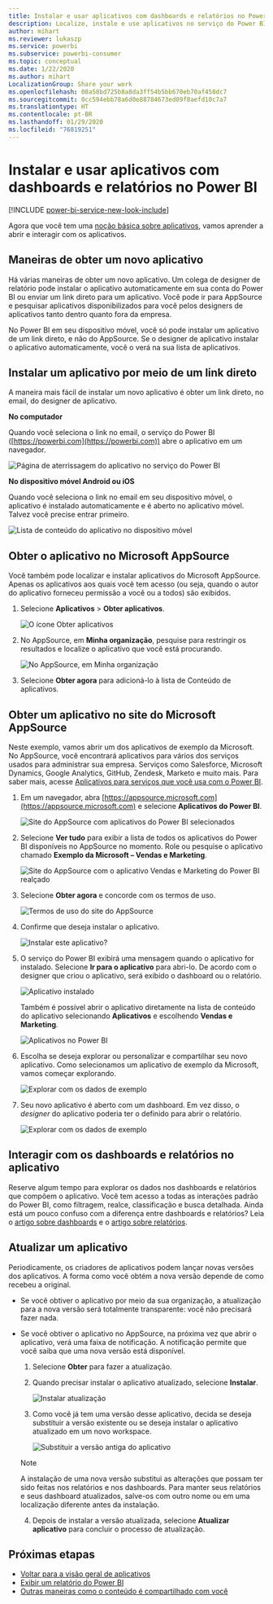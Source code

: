 ```yaml
---
title: Instalar e usar aplicativos com dashboards e relatórios no Power BI
description: Localize, instale e use aplicativos no serviço do Power BI.
author: mihart
ms.reviewer: lukaszp
ms.service: powerbi
ms.subservice: powerbi-consumer
ms.topic: conceptual
ms.date: 1/22/2020
ms.author: mihart
LocalizationGroup: Share your work
ms.openlocfilehash: 08a58bd725b8a8da3ff54b5bb670eb70af458dc7
ms.sourcegitcommit: 0cc594ebb78a6d0e88784673ed09f8aefd10c7a7
ms.translationtype: HT
ms.contentlocale: pt-BR
ms.lasthandoff: 01/29/2020
ms.locfileid: "76819251"
---
```

# <a name="install-and-use-apps-with-dashboards-and-reports-in-power-bi"></a>Instalar e usar aplicativos com dashboards e relatórios no Power BI

[!INCLUDE [power-bi-service-new-look-include](../includes/power-bi-service-new-look-include.md)]

Agora que você tem uma [noção básica sobre aplicativos](end-user-apps.md), vamos aprender a abrir e interagir com os aplicativos. 

## <a name="ways-to-get-a-new-app"></a>Maneiras de obter um novo aplicativo
Há várias maneiras de obter um novo aplicativo. Um colega de designer de relatório pode instalar o aplicativo automaticamente em sua conta do Power BI ou enviar um link direto para um aplicativo. Você pode ir para AppSource e pesquisar aplicativos disponibilizados para você pelos designers de aplicativos tanto dentro quanto fora da empresa. 

No Power BI em seu dispositivo móvel, você só pode instalar um aplicativo de um link direto, e não do AppSource. Se o designer de aplicativo instalar o aplicativo automaticamente, você o verá na sua lista de aplicativos.

## <a name="install-an-app-from-a-direct-link"></a>Instalar um aplicativo por meio de um link direto
A maneira mais fácil de instalar um novo aplicativo é obter um link direto, no email, do designer de aplicativo.  

**No computador** 

Quando você seleciona o link no email, o serviço do Power BI ([https://powerbi.com](https://powerbi.com)) abre o aplicativo em um navegador. 

![Página de aterrissagem do aplicativo no serviço do Power BI](./media/end-user-app-view/power-bi-app-from-link.png)

**No dispositivo móvel Android ou iOS** 

Quando você seleciona o link no email em seu dispositivo móvel, o aplicativo é instalado automaticamente e é aberto no aplicativo móvel. Talvez você precise entrar primeiro. 

![Lista de conteúdo do aplicativo no dispositivo móvel](./media/end-user-app-view/power-bi-ios.png)

## <a name="get-the-app-from-microsoft-appsource"></a>Obter o aplicativo no Microsoft AppSource
Você também pode localizar e instalar aplicativos do Microsoft AppSource. Apenas os aplicativos aos quais você tem acesso (ou seja, quando o autor do aplicativo forneceu permissão a você ou a todos) são exibidos.

1. Selecione **Aplicativos**  > **Obter aplicativos**. 
   
    ![O ícone Obter aplicativos](./media/end-user-app-view/power-bi-get-app2.png)    
2. No AppSource, em **Minha organização**, pesquise para restringir os resultados e localize o aplicativo que você está procurando.
   
    ![No AppSource, em Minha organização](./media/end-user-app-view/power-bi-opportunity-app.png)
3. Selecione **Obter agora** para adicioná-lo à lista de Conteúdo de aplicativos. 

## <a name="get-an-app-from-the-microsoft-appsource-website"></a>Obter um aplicativo no site do Microsoft AppSource 

Neste exemplo, vamos abrir um dos aplicativos de exemplo da Microsoft. No AppSource, você encontrará aplicativos para vários dos serviços usados para administrar sua empresa.  Serviços como Salesforce, Microsoft Dynamics, Google Analytics, GitHub, Zendesk, Marketo e muito mais. Para saber mais, acesse [Aplicativos para serviços que você usa com o Power BI](../service-connect-to-services.md). 

1. Em um navegador, abra [https://appsource.microsoft.com](https://appsource.microsoft.com) e selecione **Aplicativos do Power BI**.

    ![Site do AppSource com aplicativos do Power BI selecionados  ](./media/end-user-apps/power-bi-appsource.png)


2. Selecione **Ver tudo** para exibir a lista de todos os aplicativos do Power BI disponíveis no AppSource no momento. Role ou pesquise o aplicativo chamado **Exemplo da Microsoft – Vendas e Marketing**.

    ![Site do AppSource com o aplicativo Vendas e Marketing do Power BI realçado  ](./media/end-user-apps/power-bi-appsource-samples.png)

3. Selecione **Obter agora** e concorde com os termos de uso.

    ![Termos de uso do site do AppSource ](./media/end-user-apps/power-bi-permission.png)


4. Confirme que deseja instalar o aplicativo.

    ![Instalar este aplicativo?  ](./media/end-user-apps/power-bi-app-install.png)

5. O serviço do Power BI exibirá uma mensagem quando o aplicativo for instalado. Selecione **Ir para o aplicativo** para abri-lo. De acordo com o designer que criou o aplicativo, será exibido o dashboard ou o relatório.

    ![Aplicativo instalado ](./media/end-user-apps/power-bi-app-ready.png)

    Também é possível abrir o aplicativo diretamente na lista de conteúdo do aplicativo selecionando **Aplicativos** e escolhendo **Vendas e Marketing**.

    ![Aplicativos no Power BI](./media/end-user-apps/power-bi-apps.png)


6. Escolha se deseja explorar ou personalizar e compartilhar seu novo aplicativo. Como selecionamos um aplicativo de exemplo da Microsoft, vamos começar explorando. 

    ![Explorar com os dados de exemplo](./media/end-user-apps/power-bi-explore.png)

7.  Seu novo aplicativo é aberto com um dashboard. Em vez disso, o *designer* do aplicativo poderia ter o definido para abrir o relatório.  

    ![Explorar com os dados de exemplo](./media/end-user-apps/power-bi-new-app.png)


## <a name="interact-with-the-dashboards-and-reports-in-the-app"></a>Interagir com os dashboards e relatórios no aplicativo
Reserve algum tempo para explorar os dados nos dashboards e relatórios que compõem o aplicativo. Você tem acesso a todas as interações padrão do Power BI, como filtragem, realce, classificação e busca detalhada.  Ainda está um pouco confuso com a diferença entre dashboards e relatórios?  Leia o [artigo sobre dashboards](end-user-dashboards.md) e o [artigo sobre relatórios](end-user-reports.md).  

## <a name="update-an-app"></a>Atualizar um aplicativo 

Periodicamente, os criadores de aplicativos podem lançar novas versões dos aplicativos. A forma como você obtém a nova versão depende de como recebeu a original. 

* Se você obtiver o aplicativo por meio da sua organização, a atualização para a nova versão será totalmente transparente: você não precisará fazer nada. 

* Se você obtiver o aplicativo no AppSource, na próxima vez que abrir o aplicativo, verá uma faixa de notificação. A notificação permite que você saiba que uma nova versão está disponível. 

    1. Selecione **Obter** para fazer a atualização.  

        <!--![App update notification](./media/end-user-app-view/power-bi-new-app-version-notification.png) -->

    2. Quando precisar instalar o aplicativo atualizado, selecione **Instalar**. 

        ![Instalar atualização](./media/end-user-app-view/power-bi-install.png) 

    3. Como você já tem uma versão desse aplicativo, decida se deseja substituir a versão existente ou se deseja instalar o aplicativo atualizado em um novo workspace.   

        ![Substituir a versão antiga do aplicativo](./media/end-user-app-view/power-bi-already-installed.png) 


    > [!NOTE] 
    > A instalação de uma nova versão substitui as alterações que possam ter sido feitas nos relatórios e nos dashboards. Para manter seus relatórios e seus dashboard atualizados, salve-os com outro nome ou em uma localização diferente antes da instalação. 

    4. Depois de instalar a versão atualizada, selecione **Atualizar aplicativo** para concluir o processo de atualização. 

    <!--![Update app](./media/end-user-app-view/power-bi-new-app-version-update-app.png) -->


## <a name="next-steps"></a>Próximas etapas
* [Voltar para a visão geral de aplicativos](end-user-apps.md)
* [Exibir um relatório do Power BI](end-user-report-open.md)
* [Outras maneiras como o conteúdo é compartilhado com você](end-user-shared-with-me.md)
